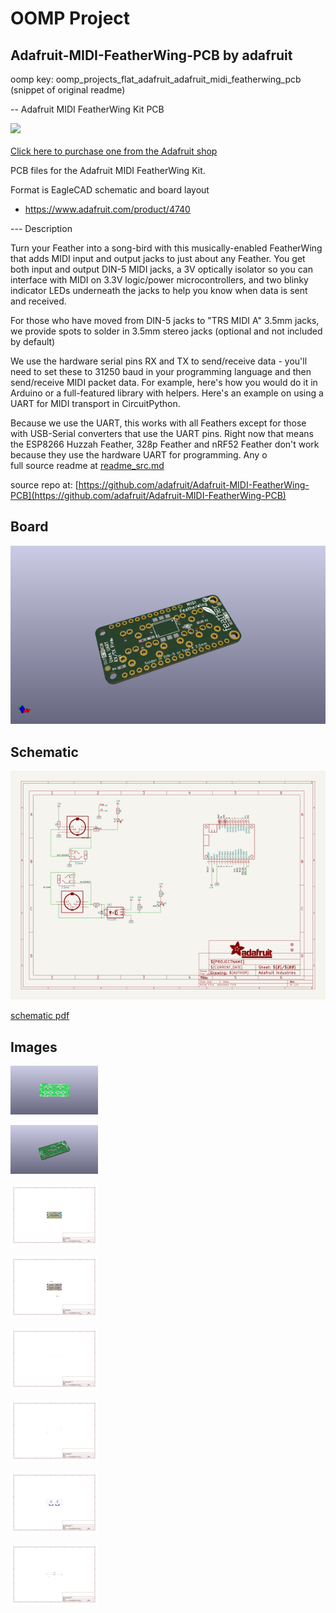 # OOMP Project  
## Adafruit-MIDI-FeatherWing-PCB  by adafruit  
  
oomp key: oomp_projects_flat_adafruit_adafruit_midi_featherwing_pcb  
(snippet of original readme)  
  
-- Adafruit MIDI FeatherWing Kit PCB  
  
<a href="http://www.adafruit.com/products/4740"><img src="assets/4740.jpg?raw=true" width="500px"><br/>  
Click here to purchase one from the Adafruit shop</a>  
  
PCB files for the Adafruit MIDI FeatherWing Kit.  
  
Format is EagleCAD schematic and board layout  
* https://www.adafruit.com/product/4740  
  
--- Description  
  
Turn your Feather into a song-bird with this musically-enabled FeatherWing that adds MIDI input and output jacks to just about any Feather. You get both input and output DIN-5 MIDI jacks, a 3V optically isolator so you can interface with MIDI on 3.3V logic/power microcontrollers, and two blinky indicator LEDs underneath the jacks to help you know when data is sent and received.  
  
For those who have moved from DIN-5 jacks to "TRS MIDI A" 3.5mm jacks, we provide spots to solder in 3.5mm stereo jacks (optional and not included by default)  
  
We use the hardware serial pins RX and TX to send/receive data - you'll need to set these to 31250 baud in your programming language and then send/receive MIDI packet data. For example, here's how you would do it in Arduino or a full-featured library with helpers. Here's an example on using a UART for MIDI transport in CircuitPython.  
  
Because we use the UART, this works with all Feathers except for those with USB-Serial converters that use the UART pins. Right now that means the ESP8266 Huzzah Feather, 328p Feather and nRF52 Feather don't work because they use the hardware UART for programming. Any o  
  full source readme at [readme_src.md](readme_src.md)  
  
source repo at: [https://github.com/adafruit/Adafruit-MIDI-FeatherWing-PCB](https://github.com/adafruit/Adafruit-MIDI-FeatherWing-PCB)  
## Board  
  
[![working_3d.png](working_3d_600.png)](working_3d.png)  
## Schematic  
  
[![working_schematic.png](working_schematic_600.png)](working_schematic.png)  
  
[schematic pdf](working_schematic.pdf)  
## Images  
  
[![working_3D_bottom.png](working_3D_bottom_140.png)](working_3D_bottom.png)  
  
[![working_3D_top.png](working_3D_top_140.png)](working_3D_top.png)  
  
[![working_assembly_page_01.png](working_assembly_page_01_140.png)](working_assembly_page_01.png)  
  
[![working_assembly_page_02.png](working_assembly_page_02_140.png)](working_assembly_page_02.png)  
  
[![working_assembly_page_03.png](working_assembly_page_03_140.png)](working_assembly_page_03.png)  
  
[![working_assembly_page_04.png](working_assembly_page_04_140.png)](working_assembly_page_04.png)  
  
[![working_assembly_page_05.png](working_assembly_page_05_140.png)](working_assembly_page_05.png)  
  
[![working_assembly_page_06.png](working_assembly_page_06_140.png)](working_assembly_page_06.png)  
